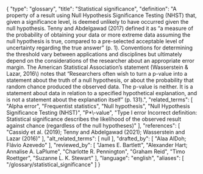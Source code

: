 {
    "type": "glossary",
    "title": "Statistical significance",
    "definition": "A property of a result using Null Hypothesis Significance Testing (NHST) that, given a significance level, is deemed unlikely to have occurred given the null hypothesis. Tenny and Abdelgawad (2017) defined it as “a measure of the probability of obtaining your data or more extreme data assuming the null hypothesis is true, compared to a pre-selected acceptable level of uncertainty regarding the true answer” (p. 1). Conventions for determining the threshold vary between applications and disciplines but ultimately depend on the considerations of the researcher about an appropriate error margin. The American Statistical Association’s statement (Wasserstein & Lazar, 2016\\) notes that “Researchers often wish to turn a p-value into a statement about the truth of a null hypothesis, or about the probability that random chance produced the observed data. The p-value is neither. It is a statement about data in relation to a specified hypothetical explanation, and is not a statement about the explanation itself” (p. 131).",
    "related_terms": [
        "Alpha error",
        "Frequentist statistics",
        "Null hypothesis",
        "Null Hypothesis Significance Testing (NHST)",
        "P*\\-value",
        "Type I error Incorrect definition: Statistical significance describes the likelihood of the observed result against chance (regardless of the null hypotheses)"
    ],
    "references": [
        "Cassidy et al. (2019); Tenny and Abdelgawad (2021); Wasserstein and Lazar (2016)"
    ],
    "alt_related_terms": [
        null
    ],
    "drafted_by": [
        "Alaa AlDoh; Flávio Azevedo"
    ],
    "reviewed_by": [
        "James E. Bartlett",
        "Alexander Hart; Annalise A. LaPlume",
        "Charlotte R. Pennington",
        "Graham Reid",
        "Timo Roettger",
        "Suzanne L. K. Stewart"
    ],
    "language": "english",
    "aliases": [
        "/glossary/statistical_significance"
    ]
}